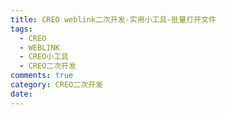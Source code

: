 ```yaml
---
title: CREO weblink二次开发-实用小工具-批量打开文件
tags:
  - CREO
  - WEBLINK
  - CREO小工具
  - CREO二次开发
comments: true
category: CREO二次开发
date: 
---
```

